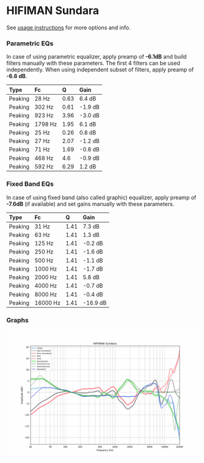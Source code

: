 # HIFIMAN Sundara
See [usage instructions](https://github.com/jaakkopasanen/AutoEq#usage) for more options and info.

### Parametric EQs
In case of using parametric equalizer, apply preamp of **-6.1dB** and build filters manually
with these parameters. The first 4 filters can be used independently.
When using independent subset of filters, apply preamp of **-6.6 dB**.

| Type    | Fc      |    Q | Gain    |
|:--------|:--------|:-----|:--------|
| Peaking | 28 Hz   | 0.63 | 6.4 dB  |
| Peaking | 302 Hz  | 0.61 | -1.9 dB |
| Peaking | 923 Hz  | 3.96 | -3.0 dB |
| Peaking | 1798 Hz | 1.95 | 6.1 dB  |
| Peaking | 25 Hz   | 0.26 | 0.8 dB  |
| Peaking | 27 Hz   | 2.07 | -1.2 dB |
| Peaking | 71 Hz   | 1.69 | -0.8 dB |
| Peaking | 468 Hz  | 4.6  | -0.9 dB |
| Peaking | 592 Hz  | 6.29 | 1.2 dB  |

### Fixed Band EQs
In case of using fixed band (also called graphic) equalizer, apply preamp of **-7.6dB**
(if available) and set gains manually with these parameters.

| Type    | Fc       |    Q | Gain     |
|:--------|:---------|:-----|:---------|
| Peaking | 31 Hz    | 1.41 | 7.3 dB   |
| Peaking | 63 Hz    | 1.41 | 1.3 dB   |
| Peaking | 125 Hz   | 1.41 | -0.2 dB  |
| Peaking | 250 Hz   | 1.41 | -1.6 dB  |
| Peaking | 500 Hz   | 1.41 | -1.1 dB  |
| Peaking | 1000 Hz  | 1.41 | -1.7 dB  |
| Peaking | 2000 Hz  | 1.41 | 5.8 dB   |
| Peaking | 4000 Hz  | 1.41 | -0.7 dB  |
| Peaking | 8000 Hz  | 1.41 | -0.4 dB  |
| Peaking | 16000 Hz | 1.41 | -16.9 dB |

### Graphs
![](./HIFIMAN%20Sundara.png)